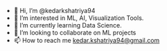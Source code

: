 - 👋 Hi, I’m @kedarkshatriya94
- 👀 I’m interested in ML, AI, Visualization Tools.
- 🌱 I’m currently learning Data Science.
- 💞️ I’m looking to collaborate on ML projects
- 📫 How to reach me kedar.kshatriya94@gmail.com

<!---
kedarkshatriya94/kedarkshatriya94 is a ✨ special ✨ repository because its `README.md` (this file) appears on your GitHub profile.
You can click the Preview link to take a look at your changes.
--->
